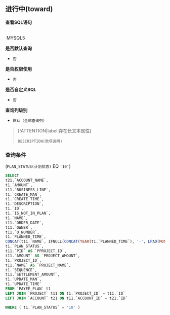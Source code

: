 ## 进行中(toward) <!-- {docsify-ignore-all} -->



<p class="panel-title"><b>查看SQL语句</b></p>
<br>

<el-row>
&nbsp;<el-tag @click="MYSQL5 = true">MYSQL5</el-tag>
</el-row>

<br>
<p class="panel-title"><b>是否默认查询</b></p>

* `否`

<p class="panel-title"><b>是否权限使用</b></p>

* `否`

<p class="panel-title"><b>是否自定义SQL</b></p>

* `否`

<p class="panel-title"><b>查询列级别</b></p>

* `默认（全部查询列）`

> [!ATTENTION|label:存在长文本属性]
>
> `DESCRIPTION(款项说明)`



### 查询条件

(`PLAN_STATUS(计划状态)` EQ `'10'`)





<el-dialog v-model="MYSQL5" title="MYSQL5">

```sql
SELECT
t21.`ACCOUNT_NAME`,
t1.`AMOUNT`,
t11.`BUSINESS_LINE`,
t1.`CREATE_MAN`,
t1.`CREATE_TIME`,
t1.`DESCRIPTION`,
t1.`ID`,
t1.`IS_NOT_IN_PLAN`,
t1.`NAME`,
t11.`ORDER_DATE`,
t11.`OWNER`,
t11.`O_NUMBER`,
t1.`PLANNED_TIME`,
CONCAT(t11.`NAME`, IFNULL(CONCAT(YEAR(t1.`PLANNED_TIME`), '-', LPAD(MONTH(t1.`PLANNED_TIME`), 2, '0'), '-', LPAD(DAY(t1.`PLANNED_TIME`), 2, '0')), '未明确'), '收款计划') AS `PLAN_NAME`,
t1.`PLAN_STATUS`,
t11.`PID` AS `PPROJECT_ID`,
t11.`AMOUNT` AS `PROJECT_AMOUNT`,
t1.`PROJECT_ID`,
t11.`NAME` AS `PROJECT_NAME`,
t1.`SEQUENCE`,
t11.`SETTLEMENT_AMOUNT`,
t1.`UPDATE_MAN`,
t1.`UPDATE_TIME`
FROM `PAYEE_PLAN` t1 
LEFT JOIN `PROJECT` t11 ON t1.`PROJECT_ID` = t11.`ID` 
LEFT JOIN `ACCOUNT` t21 ON t11.`ACCOUNT_ID` = t21.`ID` 

WHERE ( t1.`PLAN_STATUS` = '10' )
```

</el-dialog>

<script>
 const { createApp } = Vue
  createApp({
    data() {
      return {
                MYSQL5 : false
        
      }
    },
    methods: {
    }
  }).use(ElementPlus).mount('#app')
</script>